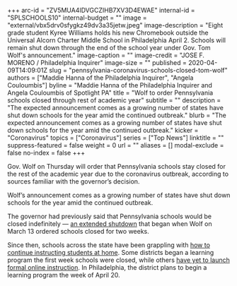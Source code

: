 +++
arc-id = "ZV5MUA4IDVGCZIHB7XV3D4EWAE"
internal-id = "SPLSCHOOLS10"
internal-budget = ""
image = "external/vbx5drv0sfygkz49dv3a35jetw.jpeg"
image-description = "Eight grade student Kyree Williams holds his new Chromebook outside the Universal Alcorn Charter Middle School in Philadelphia April 2. Schools will remain shut down through the end of the school year under Gov. Tom Wolf's announcement."
image-caption = ""
image-credit = "JOSE F. MORENO / Philadelphia Inquirer"
image-size = ""
published = 2020-04-09T14:09:01Z
slug = "pennsylvania-coronavirus-schools-closed-tom-wolf"
authors = ["Maddie Hanna of the Philadelphia Inquirer", "Angela Couloumbis"]
byline = "Maddie Hanna of the Philadelphia Inquirer and Angela Couloumbis of Spotlight PA"
title = "Wolf to order Pennsylvania schools closed through rest of academic year"
subtitle = ""
description = "The expected announcement comes as a growing number of states have shut down schools for the year amid the continued outbreak."
blurb = "The expected announcement comes as a growing number of states have shut down schools for the year amid the continued outbreak."
kicker = "Coronavirus"
topics = ["Coronavirus"]
series = ["Top News"]
linktitle = ""
suppress-featured = false
weight = 0
url = ""
aliases = []
modal-exclude = false
no-index = false
+++

Gov. Wolf on Thursday will order that Pennsylvania schools stay closed for the rest of the academic year due to the coronavirus outbreak, according to sources familiar with the governor’s decision.

Wolf’s announcement comes as a growing number of states have shut down schools for the year amid the continued outbreak.

The governor had previously said that Pennsylvania schools would be closed indefinitely — <a href="https://www.inquirer.com/health/coronavirus/coronavirus-schools-closed-pennsylvania-new-jersey-academic-year-indefinite-20200323.html" target=_blank>an extended shutdown</a> that began when Wolf on March 13 ordered schools closed for two weeks.

Since then, schools across the state have been grappling with <a href="https://www.inquirer.com/news/coronavirus-online-learning-pa-nj-schools-shutdown-20200406.html" target="_blank">how to continue instructing students at home</a>. Some districts began a learning program the first week schools were closed, while others <a href="https://www.inquirer.com/health/coronavirus/coronavirus-closed-schools-inequity-technology-laptop-philadelphia-new-jersey-20200318.html" target="_blank">have yet to launch formal online instruction</a>. In Philadelphia, the district plans to begin a learning program the week of April 20.
